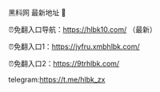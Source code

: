 黑料网 最新地址 👋

⏰免翻入口导航：https://hlbk10.com/ （最新）

⏰免翻入口1：https://jyfru.xmbhlbk.com/

⏰免翻入口2：https://9trhlbk.com/

telegram:https://t.me/hlbk_zx
